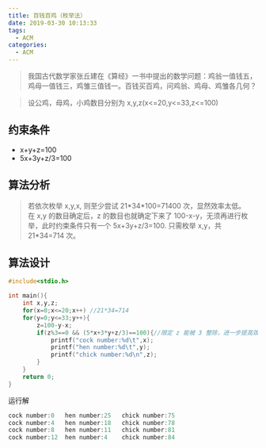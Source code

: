 ```yaml
---
title: 百钱百鸡（枚举法）
date: 2019-03-30 10:13:33
tags:
  - ACM
categories:
  - ACM
---
```


> 我国古代数学家张丘建在《算经》一书中提出的数学问题：鸡翁一值钱五，鸡母一值钱三，鸡雏三值钱一。百钱买百鸡，问鸡翁、鸡母、鸡雏各几何？

<!--more-->

> 设公鸡，母鸡，小鸡数目分别为 x,y,z(x<=20,y<=33,z<=100)

## 约束条件

- x+y+z=100
- 5x+3y+z/3=100

## 算法分析

> 若依次枚举 x,y,x, 则至少尝试 21\*34\*100=71400 次，显然效率太低。  
> 在 x,y 的数目确定后，z 的数目也就确定下来了 100-x-y，无须再进行枚举，此时约束条件只有一个 5x+3y+z/3=100. 只需枚举 x,y，共 21\*34=714 次。

## 算法设计

```cpp
#include<stdio.h>

int main(){
    int x,y,z;
    for(x=0;x<=20;x++) //21*34=714
    for(y=0;y<=33;y++){
        z=100-y-x;
        if(z%3==0 && (5*x+3*y+z/3)==100){//限定 z 能被 3 整除，进一步提高效率
            printf("cock number:%d\t",x);
            printf("hen number:%d\t",y);
            printf("chick number:%d\n",z);
        }
    }
    return 0;
}
```

运行解

```cpp 运行解
cock number:0   hen number:25   chick number:75
cock number:4   hen number:18   chick number:78
cock number:8   hen number:11   chick number:81
cock number:12  hen number:4    chick number:84
```
